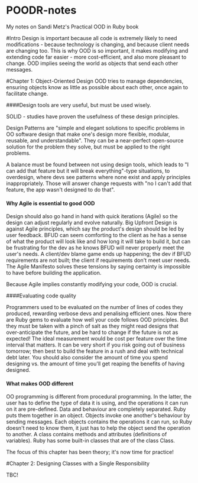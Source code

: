 # POODR-notes
My notes on Sandi Metz's Practical OOD in Ruby book

#Intro
Design is important because all code is extremely likely to need modifications - because technology is changing, and because client needs are changing too. This is why OOD is so important, it makes modifying and extending code far easier - more cost-efficient, and also more pleasant to change. OOD implies seeing the world as objects that send each other messages.

#Chapter 1: Object-Oriented Design
OOD tries to manage dependencies, ensuring objects know as little as possible about each other, once again to facilitate change.

####Design tools are very useful, but must be used wisely.

SOLID - studies have proven the usefulness of these design principles.

Design Patterns are "simple and elegant solutions to specific problems in OO software design that make one's design more flexible, modular, reusable, and understandable". They can be a near-perfect open-source solution for the problem they solve, but must be applied to the right problems. 

A balance must be found between not using design tools, which leads to "I can add that feature but it will break everything"-type situations, to overdesign, where devs see patterns where none exist and apply principles inappropriately. Those will answer change requests with "no I can't add that feature, the app wasn't designed to do that".

#### Why Agile is essential to good OOD 

Design should also go hand in hand with quick iterations (Agile) so the design can adjust regularly and evolve naturally. Big Upfront Design is against Agile principles, which say the product's design should be led by user feedback. BFUD can seem comforting to the client as he has a sense of what the product will look like and how long it will take to build it, but can be frustrating for the dev as he knows BFUD will never properly meet the user's needs. A client/dev blame game ends up happening; the dev if BFUD requirements are not built; the client if requirements don't meet user needs. The Agile Manifesto solves these tensions by saying certainty is impossible to have before building the application.

Because Agile implies constantly modifying your code, OOD is crucial.

####Evaluating code quality

Programmers used to be evaluated on the number of lines of codes they produced, rewarding verbose devs and penalising efficient ones. Now there are Ruby gems to evaluate how well your code follows OOD principles. But they must be taken with a pinch of salt as they might read designs that over-anticipate the future, and be hard to change if the future is not as expected! The ideal measurement would be cost per feature over the time interval that matters. It can be very short if you risk going out of business tomorrow; then best to build the feature in a rush and deal with technical debt later. You should also consider the amount of time you spend designing vs. the amount of time you'll get reaping the benefits of having designed.

#### What makes OOD different

OO programming is different from procedural programming. In the latter, the user has to define the type of data it is using, and the operations it can run on it are pre-defined. Data and behaviour are completely separated. Ruby puts them together in an object. Objects invoke one another's behaviour by sending messages. Each objects contains the operations it can run, so Ruby doesn't need to know them, it just has to help the object send the operation to another. A class contains methods and attributes (definitions of variables). Ruby has some built-in classes that are of the class Class.

The focus of this chapter has been theory; it's now time for practice!

#Chapter 2: Designing Classes with a Single Responsibility

TBC!
